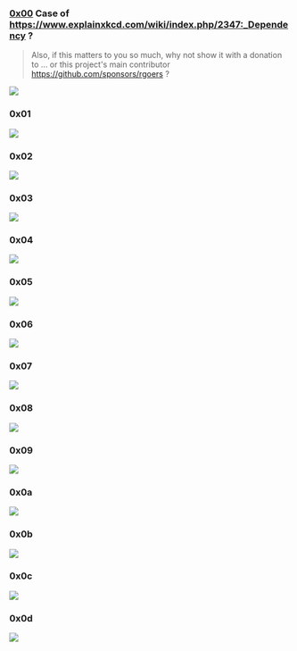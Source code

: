 ### [0x00](https://github.com/apache/logging-log4j2/pull/608#issuecomment-991418303) Case of https://www.explainxkcd.com/wiki/index.php/2347:_Dependency ? 
> Also, if this matters to you so much, why not show it with a donation to ... or this project's main contributor https://github.com/sponsors/rgoers ?

![](../MEME/0.jpg)
### 0x01
![](../MEME/1.jpg)
### 0x02
![](../MEME/2.jpg)
### 0x03
![](../MEME/3.jpg)
### 0x04
![](../MEME/4.jpg)
### 0x05
![](../MEME/5.jpg)
### 0x06
![](../MEME/6.jpg)
### 0x07
![](../MEME/7.jpg)
### 0x08
![](../MEME/8.jpg)
### 0x09
![](../MEME/9.jpg)
### 0x0a
![](../MEME/10.jpg)
### 0x0b
![](../MEME/11.jpg)
### 0x0c
![](../MEME/12.jpg)
### 0x0d
![](../MEME/13.jpg)
